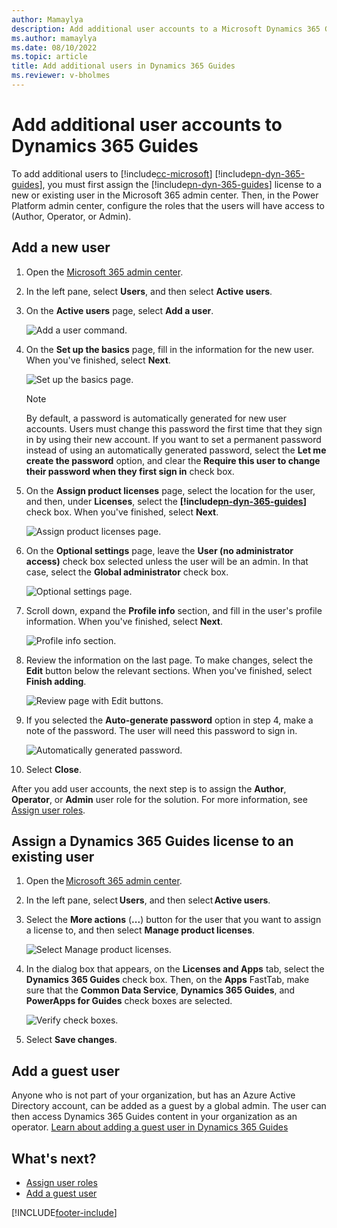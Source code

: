 ```yaml
---
author: Mamaylya
description: Add additional user accounts to a Microsoft Dynamics 365 Guides license.
ms.author: mamaylya
ms.date: 08/10/2022
ms.topic: article
title: Add additional users in Dynamics 365 Guides
ms.reviewer: v-bholmes
---
```


# Add additional user accounts to Dynamics 365 Guides

To add additional users to [!include[cc-microsoft](../includes/cc-microsoft.md)] [!include[pn-dyn-365-guides](../includes/pn-dyn-365-guides.md)], you must first assign the [!include[pn-dyn-365-guides](../includes/pn-dyn-365-guides.md)] license to a new or existing user in the Microsoft 365 admin center. Then, in the Power Platform admin center, configure the roles that the users will have access to (Author, Operator, or Admin).

## Add a new user 

1. Open the [Microsoft 365 admin center](https://admin.microsoft.com/AdminPortal/Home).

2. In the left pane, select **Users**, and then select **Active users**.

3. On the **Active users** page, select **Add a user**.

    ![Add a user command.](media/add-additional-user.png "Add a user command")

4. On the **Set up the basics** page, fill in the information for the new user. When you've finished, select **Next**.

    ![Set up the basics page.](media/setup-basics.png "Set up the basics page")

    > [!NOTE]
    > By default, a password is automatically generated for new user accounts. Users must change this password the first time that they sign in by using their new account. If you want to set a permanent password instead of using an automatically generated password, select the **Let me create the password** option, and clear the **Require this user to change their password when they first sign in** check box.

5. On the **Assign product licenses** page, select the location for the user, and then, under **Licenses**, select the **[!include[pn-dyn-365-guides](../includes/pn-dyn-365-guides.md)]** check box. When you've finished, select **Next**.

    ![Assign product licenses page.](media/assign-license-user.png "Assign product licenses page")

6. On the **Optional settings** page, leave the **User (no administrator access)** check box selected unless the user will be an admin. In that case, select the **Global administrator** check box.

    ![Optional settings page.](media/user-optional-settings.png "Optional settings page")

7. Scroll down, expand the **Profile info** section, and fill in the user's profile information. When you've finished, select **Next**.

    ![Profile info section.](media/expanded-profile-info.png "Profile info section")

8. Review the information on the last page. To make changes, select the **Edit** button below the relevant sections. When you've finished, select **Finish adding**.

    ![Review page with Edit buttons.](media/review-page.png "Review page with Edit buttons")

8. If you selected the **Auto-generate password** option in step 4, make a note of the password. The user will need this password to sign in.

    ![Automatically generated password.](media/review-user-settings.png "Automatically generated password")

9. Select **Close**.

After you add user accounts, the next step is to assign the **Author**, **Operator**, or **Admin** user role for the solution. For more information, see [Assign user roles](assign-role.md).

## Assign a Dynamics 365 Guides license to an existing user

1. Open the [Microsoft 365 admin center](https://admin.microsoft.com/AdminPortal/Home). 

2. In the left pane, select **Users**, and then select **Active users**. 

3. Select the **More actions** (**...**) button for the user that you want to assign a license to, and then select **Manage product licenses**. 

    ![Select Manage product licenses.](media/select-manage-product-licenses.PNG "Select Manage product licenses")

4. In the dialog box that appears, on the **Licenses and Apps** tab, select the **Dynamics 365 Guides** check box. Then, on the **Apps** FastTab, make sure that the **Common Data Service**, **Dynamics 365 Guides**, and **PowerApps for Guides** check boxes are selected. 

    ![Verify check boxes.](media/verify-check-boxes.PNG "Verify check boxes")

5. Select **Save changes**.

## Add a guest user

Anyone who is not part of your organization, but has an Azure Active Directory account, can be added as a guest by a global admin. The user can then access Dynamics 365 Guides content in your organization as an operator. [Learn about adding a guest user in Dynamics 365 Guides](admin-add-guest-user.md)

## What's next?

- [Assign user roles](assign-role.md)
- [Add a guest user](admin-add-guest-user.md)

[!INCLUDE[footer-include](../includes/footer-banner.md)]
